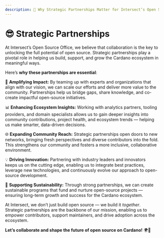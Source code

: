 ```yaml
---
description: 🚀 Why Strategic Partnerships Matter for Intersect’s Open Source Office 🤝
---
```


# 😎 Strategic Partnerships

At Intersect’s Open Source Office, we believe that collaboration is the key to unlocking the full potential of open source. Strategic partnerships play a pivotal role in helping us build, support, and grow the Cardano ecosystem in meaningful ways.

Here’s **why these partnerships are essential**:

🔗 **Amplifying Impact:** By teaming up with experts and organizations that align with our vision, we can scale our efforts and deliver more value to the community. Partnerships help us bridge gaps, share knowledge, and co-create impactful open-source initiatives.

📊 **Enhancing Ecosystem Insights:** Working with analytics partners, tooling providers, and domain specialists allows us to gain deeper insights into community contributions, project health, and ecosystem trends — helping us make smarter, data-driven decisions.

🌐 **Expanding Community Reach:** Strategic partnerships open doors to new networks, bringing fresh perspectives and diverse contributors into the fold. This strengthens our community and fosters a more inclusive, collaborative environment.

💡 **Driving Innovation:** Partnering with industry leaders and innovators keeps us on the cutting edge, enabling us to integrate best practices, leverage new technologies, and continuously evolve our approach to open-source development.

💪 **Supporting Sustainability:** Through strong partnerships, we can create sustainable programs that fund and nurture open-source projects — ensuring long-term growth and success for the Cardano ecosystem.

At Intersect, we don’t just build open source — we build it _together_. Strategic partnerships are the backbone of our mission, enabling us to empower contributors, support maintainers, and drive adoption across the ecosystem.

**Let’s collaborate and shape the future of open source on Cardano!** 🌍🚀

